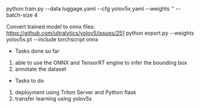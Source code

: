 python train.py --data luggage.yaml --cfg yolov5x.yaml --weights '' --batch-size 4

Convert trained model to onnx files:
https://github.com/ultralytics/yolov5/issues/251
python export.py --weights yolov5s.pt --include torchscript onnx


* Tasks done so far

1. able to use the ONNX and TensorRT engine to infer the bounding box
2. annotate the dataset

* Tasks to do

1. deployment using Triton Server and Python flask
2. transfer learning using yolov5x 

